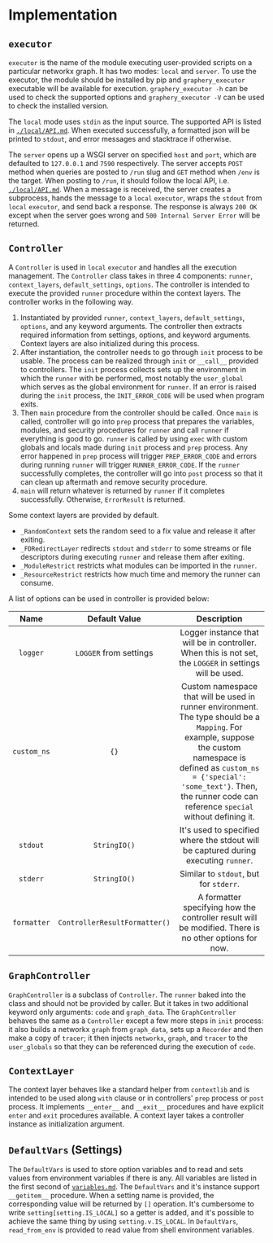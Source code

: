 # Implementation

## `executor`

`executor` is the name of the module executing user-provided scripts on a particular networkx graph. It has two modes: `local` and `server`. To use the executor, the module should be installed by pip and `graphery_executor` executable will be available for execution. `graphery_executor -h` can be used to check the supported options and `graphery_executor -V` can be used to check the installed version. 

The `local` mode uses `stdin` as the input source. The supported API is listed in [`./local/API.md`](./local/API.md). When executed successfully, a formatted json will be printed to `stdout`, and error messages and stacktrace if otherwise. 

The `server` opens up a WSGI server on specified `host` and `port`, which are defaulted to `127.0.0.1` and `7590` respectively. The server accepts `POST` method when queries are posted to `/run` slug and `GET` method when `/env` is the target. When posting to `/run`, it should follow the local API, i.e. [`./local/API.md`](./local/API.md). When a message is received, the server creates a subprocess, hands the message to a `local` `executor`, wraps the `stdout` from `local` `executor`, and send back a response. The response is always `200 OK` except when the server goes wrong and `500 Internal Server Error` will be returned. 

## `Controller`

A `Controller` is used in `local` `executor` and handles all the execution management. The `Controller` class takes in three 4 components: `runner`, `context_layers`, `default_settings`, `options`. The
controller is intended to execute the provided `runner` procedure within the context layers. The controller works in the
following way.

1. Instantiated by provided `runner`, `context_layers`,  `default_settings`,  `options`, and any keyword arguments. The
   controller then extracts required information from settings, options, and keyword arguments. Context layers are also
   initialized during this process.
2. After instantiation, the controller needs to go through `init` process to be usable. The process can be realized
   through `init` or `__call__` provided to controllers. The `init` process collects sets up the environment in which
   the `runner` with be performed, most notably the `user_global` which serves as the global environment for `runner`.
   If an error is raised during the `init` process, the `INIT_ERROR_CODE` will be used when program exits.
3. Then `main` procedure from the controller should be called. Once `main` is called, controller will go into `prep`
   process that prepares the variables, modules, and security procedures for `runner` and call `runner` if everything is
   good to go. `runner` is called by using `exec` with custom globals and locals made during `init` process and `prep`
   process. Any error happened in `prep` process will trigger `PREP_ERROR_CODE` and errors during running `runner` will
   trigger `RUNNER_ERROR_CODE`. If the `runner` successfully completes, the controller will go into `post` process so
   that it can clean up aftermath and remove security procedure.
4. `main` will return whatever is returned by `runner` if it completes successfully. Otherwise, `ErrorResult` is
   returned.

Some context layers are provided by default.

* `_RandomContext`  sets the random seed to a fix value and release it after exiting.
* `_FDRedirectLayer`  redirects `stdout` and `stderr` to some streams or file descriptors during executing `runner` and
  release them after exiting.
* `_ModuleRestrict`  restricts what modules can be imported in the `runner`.
* `_ResourceRestrict` restricts how much time and memory the runner can consume.

A list of options can be used in controller is provided below:

|    Name     |         Default Value         |                                                                                                                         Description                                                                                                                          |
|:-----------:|:-----------------------------:|:------------------------------------------------------------------------------------------------------------------------------------------------------------------------------------------------------------------------------------------------------------:|
|  `logger`   |    `LOGGER` from settings     |                                                                           Logger instance that will be in controller. When this is not set, the `LOGGER` in settings will be used.                                                                           |
| `custom_ns` |             `{}`              | Custom namespace that will be used in runner environment. The type should be a `Mapping`. For example, suppose the custom namespace is defined as `custom_ns = {'special': 'some_text'}`. Then, the runner code can reference `special` without defining it. |
|  `stdout`   |         `StringIO()`          |                                                                                     It's used to specified where the stdout will be captured during executing `runner`.                                                                                      |
|  `stderr`   |         `StringIO()`          |                                                                                                            Similar to `stdout`, but for `stderr`.                                                                                                            |
| `formatter` | `ControllerResultFormatter()` |                                                                            A formatter specifying how the controller result will be modified. There is no other options for now.                                                                             |

## `GraphController`

`GraphController` is a subclass of `Controller`. The `runner` baked into the class and should not be provided by caller.
But it takes in two additional keyword only arguments: `code` and `graph_data`. The `GraphController` behaves the same
as a `Controller` except a few more steps in `init` process: it also builds a networkx  `graph` from `graph_data`, sets
up a `Recorder` and then make a copy of `tracer`; it then injects `networkx`,  `graph`, and `tracer` to
the `user_globals` so that they can be referenced during the execution of  `code`.

## `ContextLayer`

The context layer behaves like a standard helper from `contextlib` and is intended to be used along `with` clause or in
controllers' `prep` process or `post` process. It implements `__enter__` and `__exit__` procedures and have
explicit `enter` and `exit` procedures available. A context layer takes a controller instance as initialization
argument.

## `DefaultVars` (Settings)

The `DefaultVars` is used to store option variables and to read and sets values from environment variables if there is
any. All variables are listed in the first second of [`variables.md`](./variables.md). The `DefaultVars` and it's
instance support `__getitem__` procedure. When a setting name is provided, the corresponding value will be returned
by `[]` operation. It's cumbersome to write `setting[setting.IS_LOCAL]` so a getter is added, and it's possible to
achieve the same thing by using `setting.v.IS_LOCAL`. In `DefaultVars`, `read_from_env` is provided to read value from
shell environment variables. 
